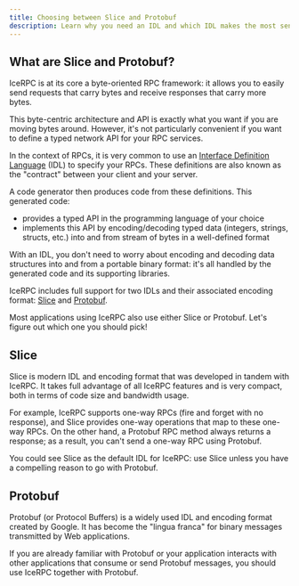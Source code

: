 ```yaml
---
title: Choosing between Slice and Protobuf
description: Learn why you need an IDL and which IDL makes the most sense for you.
---
```


## What are Slice and Protobuf?

IceRPC is at its core a byte-oriented RPC framework: it allows you to easily send requests that carry bytes and receive
responses that carry more bytes.

This byte-centric architecture and API is exactly what you want if you are moving bytes around. However, it's not
particularly convenient if you want to define a typed network API for your RPC services.

In the context of RPCs, it is very common to use an [Interface Definition Language] (IDL) to specify your RPCs. These
definitions are also known as the "contract" between your client and your server.

A code generator then produces code from these definitions. This generated code:

- provides a typed API in the programming language of your choice
- implements this API by encoding/decoding typed data (integers, strings, structs, etc.) into and from stream of bytes
in a well-defined format

With an IDL, you don't need to worry about encoding and decoding data structures into and from a portable binary format:
it's all handled by the generated code and its supporting libraries.

IceRPC includes full support for two IDLs and their associated encoding format: [Slice] and [Protobuf].

Most applications using IceRPC also use either Slice or Protobuf. Let's figure out which one you should pick!

## Slice

Slice is modern IDL and encoding format that was developed in tandem with IceRPC. It takes full advantage of all IceRPC
features and is very compact, both in terms of code size and bandwidth usage.

For example, IceRPC supports one-way RPCs (fire and forget with no response), and Slice provides one-way operations that
map to these one-way RPCs. On the other hand, a Protobuf RPC method always returns a response; as a result, you can't
send a one-way RPC using Protobuf.

You could see Slice as the default IDL for IceRPC: use Slice unless you have a compelling reason to go with Protobuf.

## Protobuf

Protobuf (or Protocol Buffers) is a widely used IDL and encoding format created by Google. It has become the "lingua
franca" for binary messages transmitted by Web applications.

If you are already familiar with Protobuf or your application interacts with other applications that consume or send
Protobuf messages, you should use IceRPC together with Protobuf.

[Interface Definition Language]: https://en.wikipedia.org/wiki/Interface_description_language
[Protobuf]: https://en.wikipedia.org/wiki/Protocol_Buffers
[Slice]: ../slice
